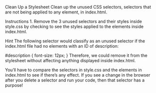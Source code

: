 Clean Up a Stylesheet
Clean up the unused CSS selectors, selectors that are not being applied to any element, in index.html.

Instructions
1.
Remove the 3 unused selectors and their styles inside style.css by checking to see the styles applied to the elements inside index.html.


Hint
The following selector would classify as an unused selector if the index.html file had no elements with an ID of description:

#description {
  font-size: 12px;
}
Therefore, we could remove it from the stylesheet without affecting anything displayed inside index.html.

You’ll have to compare the selectors in style.css and the elements in index.html to see if there’s any effect. If you see a change in the browser after you delete a selector and run your code, then that selector has a purpose!